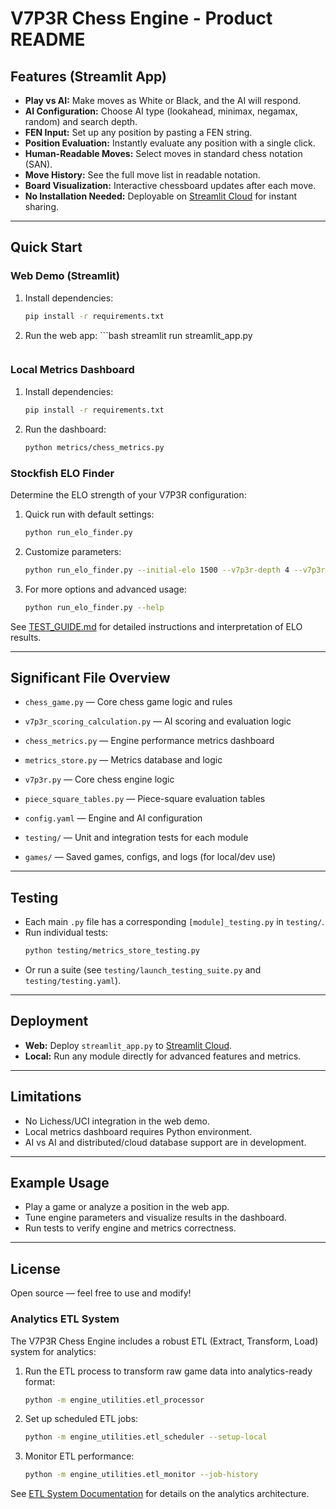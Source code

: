 # V7P3R Chess Engine - Product README

## Features (Streamlit App)

- **Play vs AI:** Make moves as White or Black, and the AI will respond.
- **AI Configuration:** Choose AI type (lookahead, minimax, negamax, random) and search depth.
- **FEN Input:** Set up any position by pasting a FEN string.
- **Position Evaluation:** Instantly evaluate any position with a single click.
- **Human-Readable Moves:** Select moves in standard chess notation (SAN).
- **Move History:** See the full move list in readable notation.
- **Board Visualization:** Interactive chessboard updates after each move.
- **No Installation Needed:** Deployable on [Streamlit Cloud](https://streamlit.io/cloud) for instant sharing.

---

## Quick Start

### Web Demo (Streamlit)

1. Install dependencies:
    ```bash
    pip install -r requirements.txt
    ```
2. Run the web app:    ```bash
    streamlit run streamlit_app.py
    ```

### Local Metrics Dashboard

1. Install dependencies:
    ```bash
    pip install -r requirements.txt
    ```
2. Run the dashboard:
    ```bash
    python metrics/chess_metrics.py
    ```

### Stockfish ELO Finder

Determine the ELO strength of your V7P3R configuration:

1. Quick run with default settings:
   ```bash
   python run_elo_finder.py
   ```

2. Customize parameters:
   ```bash
   python run_elo_finder.py --initial-elo 1500 --v7p3r-depth 4 --v7p3r-ruleset aggressive_evaluation
   ```

3. For more options and advanced usage:
   ```bash
   python run_elo_finder.py --help
   ```

See [TEST_GUIDE.md](TEST_GUIDE.md) for detailed instructions and interpretation of ELO results.

---

## Significant File Overview

- `chess_game.py` — Core chess game logic and rules
- `v7p3r_scoring_calculation.py` — AI scoring and evaluation logic
- `chess_metrics.py` — Engine performance metrics dashboard
- `metrics_store.py` — Metrics database and logic
- `v7p3r.py` — Core chess engine logic
- `piece_square_tables.py` — Piece-square evaluation tables

- `config.yaml` — Engine and AI configuration
- `testing/` — Unit and integration tests for each module
- `games/` — Saved games, configs, and logs (for local/dev use)

---

## Testing

- Each main `.py` file has a corresponding `[module]_testing.py` in `testing/`.
- Run individual tests:
    ```bash
    python testing/metrics_store_testing.py
    ```
- Or run a suite (see `testing/launch_testing_suite.py` and `testing/testing.yaml`).

---

## Deployment

- **Web:** Deploy `streamlit_app.py` to [Streamlit Cloud](https://streamlit.io/cloud).
- **Local:** Run any module directly for advanced features and metrics.

---

## Limitations

- No Lichess/UCI integration in the web demo.
- Local metrics dashboard requires Python environment.
- AI vs AI and distributed/cloud database support are in development.

---

## Example Usage

- Play a game or analyze a position in the web app.
- Tune engine parameters and visualize results in the dashboard.
- Run tests to verify engine and metrics correctness.

---

## License

Open source — feel free to use and modify!

### Analytics ETL System

The V7P3R Chess Engine includes a robust ETL (Extract, Transform, Load) system for analytics:

1. Run the ETL process to transform raw game data into analytics-ready format:
    ```bash
    python -m engine_utilities.etl_processor
    ```
   
2. Set up scheduled ETL jobs:
    ```bash
    python -m engine_utilities.etl_scheduler --setup-local
    ```
   
3. Monitor ETL performance:
    ```bash
    python -m engine_utilities.etl_monitor --job-history
    ```

See [ETL System Documentation](docs/etl_system.md) for details on the analytics architecture.
